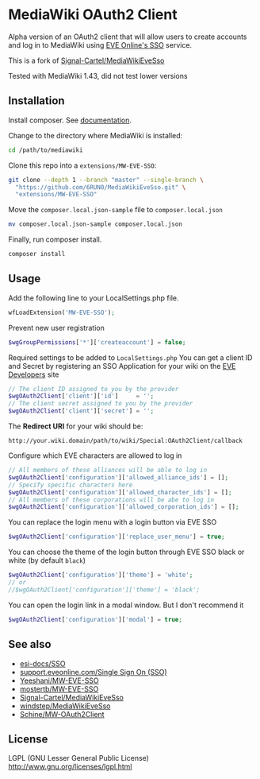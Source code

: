 # MediaWiki OAuth2 Client

Alpha version of an OAuth2 client that will allow users to create accounts
and log in to MediaWiki using [EVE Online's SSO](https://support.eveonline.com/hc/articles/205381192-Single-Sign-On-SSO) service.

This is a fork of [Signal-Cartel/MediaWikiEveSso](https://github.com/Signal-Cartel/MediaWikiEveSso)

Tested with MediaWiki 1.43, did not test lower versions

## Installation

Install composer. See [documentation](https://getcomposer.org/download/).

Change to the directory where MediaWiki is installed:

```bash
cd /path/to/mediawiki
```

Clone this repo into a `extensions/MW-EVE-SSO`:

```bash
git clone --depth 1 --branch "master" --single-branch \
  "https://github.com/6RUN0/MediaWikiEveSso.git" \
  "extensions/MW-EVE-SSO"
```

Move the `composer.local.json-sample` file to `composer.local.json`

```bash
mv composer.local.json-sample composer.local.json
```

Finally, run composer install.

```bash
composer install
```

## Usage

Add the following line to your LocalSettings.php file.

```php
wfLoadExtension('MW-EVE-SSO');
```

Prevent new user registration

```php
$wgGroupPermissions['*']['createaccount'] = false;
```

Required settings to be added to `LocalSettings.php`
You can get a client ID and Secret by registering an SSO Application for your wiki on the [EVE Developers](https://developers.eveonline.com/) site

```php
// The client ID assigned to you by the provider
$wgOAuth2Client['client']['id']     = '';
// The client secret assigned to you by the provider
$wgOAuth2Client['client']['secret'] = '';
```

The **Redirect URI** for your wiki should be:

```code
http://your.wiki.domain/path/to/wiki/Special:OAuth2Client/callback
```

Configure which EVE characters are allowed to log in

```php
// All members of these alliances will be able to log in
$wgOAuth2Client['configuration']['allowed_alliance_ids'] = [];
// Specify specific characters here
$wgOAuth2Client['configuration']['allowed_character_ids'] = [];
// All members of these corporations will be abe to log in
$wgOAuth2Client['configuration']['allowed_corporation_ids'] = [];
```

You can replace the login menu with a login button via EVE SSO

```php
$wgOAuth2Client['configuration']['replace_user_menu'] = true;
```

You can choose the theme of the login button through EVE SSO black or white (by default `black`)

```php
$wgOAuth2Client['configuration']['theme'] = 'white';
// or
//$wgOAuth2Client['configuration']['theme'] = 'black';
```

You can open the login link in a modal window. But I don't recommend it

```php
$wgOAuth2Client['configuration']['modal'] = true;
```

## See also

- [esi-docs/SSO](https://docs.esi.evetech.net/docs/sso/)
- [support.eveonline.com/Single Sign On (SSO)](https://support.eveonline.com/hc/articles/205381192-Single-Sign-On-SSO)
- [Yeeshani/MW-EVE-SSO](https://github.com/Yeeshani/MW-EVE-SSO)
- [mostertb/MW-EVE-SSO](https://github.com/mostertb/MW-EVE-SSO)
- [Signal-Cartel/MediaWikiEveSso](https://github.com/Signal-Cartel/MediaWikiEveSso)
- [windstep/MediaWikiEveSso](https://github.com/windstep/MediaWikiEveSso)
- [Schine/MW-OAuth2Client](https://github.com/Schine/MW-OAuth2Client)

## License

LGPL (GNU Lesser General Public License) <http://www.gnu.org/licenses/lgpl.html>
